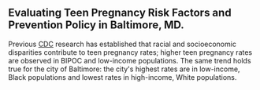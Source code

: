 ## Evaluating Teen Pregnancy Risk Factors and Prevention Policy in Baltimore, MD.
Previous [CDC](https://www.cdc.gov/teenpregnancy/about/social-determinants-disparities-teen-pregnancy.htm) research has established that racial and socioeconomic disparities contribute to teen pregnancy rates; higher teen pregnancy rates are observed in BIPOC and low-income populations. The same trend holds true for the city of Baltimore: the city's highest rates are in low-income, Black populations and lowest rates in high-income, White populations. 


